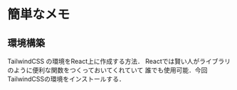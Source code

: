 # 簡単なメモ

## 環境構築
TailwindCSS の環境をReact上に作成する方法．
Reactでは賢い人がライブラリのように便利な関数をつくっておいてくれていて
誰でも使用可能．今回TailwindCSSの環境をインストールする．